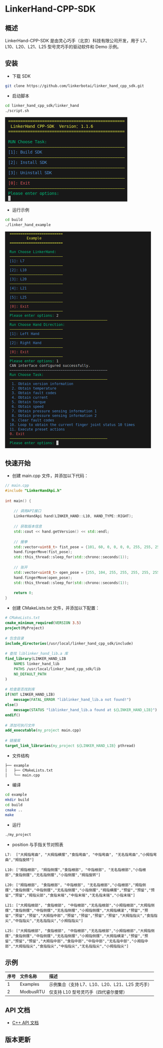 # LinkerHand-CPP-SDK

## 概述

LinkerHand-CPP-SDK 是由灵心巧手（北京）科技有限公司开发，用于 L7、L10、L20、L21、L25 型号灵巧手的驱动软件和 Demo 示例。

## 安装

- 下载 SDK

```bash
git clone https://github.com/linkerbotai/linker_hand_cpp_sdk.git
```

- 启动脚本
```bash
cd linker_hand_cpp_sdk/linker_hand
./script.sh
```
![alt text](linker_hand/img/script.png)
- 运行示例

```bash
cd build
./linker_hand_example
```

![alt text](linker_hand/img/example.png) 

## 快速开始

- 创建 main.cpp 文件，并添加以下代码：

```cpp
// main.cpp
#include "LinkerHandApi.h"

int main() {

    // 调用API接口
    LinkerHandApi hand(LINKER_HAND::L10, HAND_TYPE::RIGHT);

    // 获取版本信息
    std::cout << hand.getVersion() << std::endl;

    // 握拳
    std::vector<uint8_t> fist_pose = {101, 60, 0, 0, 0, 0, 255, 255, 255, 51};
    hand.fingerMove(fist_pose);
    std::this_thread::sleep_for(std::chrono::seconds(1));

    // 张开
    std::vector<uint8_t> open_pose = {255, 104, 255, 255, 255, 255, 255, 255, 255, 71};
    hand.fingerMove(open_pose);
    std::this_thread::sleep_for(std::chrono::seconds(1));

    return 0;
}
```

- 创建 CMakeLists.txt 文件，并添加以下配置：

```cmake
# CMakeLists.txt
cmake_minimum_required(VERSION 3.5)
project(MyProject)

# 包含目录
include_directories(/usr/local/linker_hand_cpp_sdk/include)

# 查找 liblinker_hand_lib.a 库
find_library(LINKER_HAND_LIB
    NAMES linker_hand_lib
    PATHS /usr/local/linker_hand_cpp_sdk/lib
    NO_DEFAULT_PATH
)

# 检查是否找到库
if(NOT LINKER_HAND_LIB)
    message(FATAL_ERROR "liblinker_hand_lib.a not found!")
else()
    message(STATUS "liblinker_hand_lib.a found at ${LINKER_HAND_LIB}")
endif()

# 添加可执行文件
add_executable(my_project main.cpp)

# 链接库
target_link_libraries(my_project ${LINKER_HAND_LIB} pthread)
  ```

- 文件结构
```
├── example
│   ├── CMakeLists.txt
│   └── main.cpp
```
- 编译
```bash
cd example
mkdir build
cd build
cmake ..
make
```
- 运行

```bash
./my_project
```

- position 与手指关节对照表

```
L7:  ["大拇指弯曲", "大拇指横摆","食指弯曲", "中指弯曲", "无名指弯曲","小拇指弯曲","拇指旋转"]

L10: ["拇指根部", "拇指侧摆","食指根部", "中指根部", "无名指根部","小指根部","食指侧摆","无名指侧摆","小指侧摆","拇指旋转"]

L20: ["拇指根部", "食指根部", "中指根部", "无名指根部","小指根部","拇指侧摆","食指侧摆","中指侧摆","无名指侧摆","小指侧摆","拇指横摆","预留","预留","预留","预留","拇指尖部","食指末端","中指末端","无名指末端","小指末端"]

L21: ["大拇指根部", "食指根部", "中指根部","无名指根部","小拇指根部","大拇指侧摆","食指侧摆","中指侧摆","无名指侧摆","小拇指侧摆","大拇指横滚","预留","预留","预留","预留","大拇指中部","预留","预留","预留","预留","大拇指指尖","食指指尖","中指指尖","无名指指尖","小拇指指尖"]

L25: ["大拇指根部", "食指根部", "中指根部","无名指根部","小拇指根部","大拇指侧摆","食指侧摆","中指侧摆","无名指侧摆","小拇指侧摆","大拇指横滚","预留","预留","预留","预留","大拇指中部","食指中部","中指中部","无名指中部","小拇指中部","大拇指指尖","食指指尖","中指指尖","无名指指尖","小拇指指尖"]
```

## 示例

| 序号 | 文件名称  | 描述                                           |
| :--- | :-------- | :--------------------------------------------- |
| 1    | Examples  | 示例集合（支持 L7、L10、L20、L21、L25 灵巧手） |
| 2    | ModbusRTU | 仅支持 L10 型号灵巧手（四代睿尔曼臂）          |

## API 文档

- [C++ API 文档](linker_hand/docs/API-Reference.md)

## 版本更新
